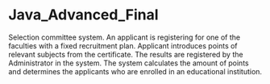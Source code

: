 # Java_Advanced_Final
Selection committee system. An applicant is registering for one of the faculties with a fixed recruitment plan.  Applicant introduces points of relevant subjects from the certificate. The results are registered by the Administrator in the system. The system calculates the amount of points and determines the applicants who are enrolled in an educational institution.
